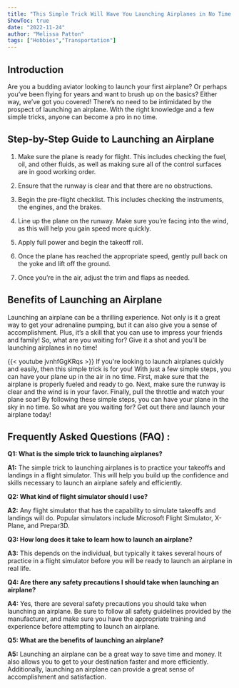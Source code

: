 ```yaml
---
title: "This Simple Trick Will Have You Launching Airplanes in No Time!"
ShowToc: true 
date: "2022-11-24"
author: "Melissa Patton" 
tags: ["Hobbies","Transportation"]
---
```

## Introduction
Are you a budding aviator looking to launch your first airplane? Or perhaps you’ve been flying for years and want to brush up on the basics? Either way, we’ve got you covered! There’s no need to be intimidated by the prospect of launching an airplane. With the right knowledge and a few simple tricks, anyone can become a pro in no time. 

## Step-by-Step Guide to Launching an Airplane

1. Make sure the plane is ready for flight. This includes checking the fuel, oil, and other fluids, as well as making sure all of the control surfaces are in good working order.

2. Ensure that the runway is clear and that there are no obstructions.

3. Begin the pre-flight checklist. This includes checking the instruments, the engines, and the brakes.

4. Line up the plane on the runway. Make sure you’re facing into the wind, as this will help you gain speed more quickly.

5. Apply full power and begin the takeoff roll.

6. Once the plane has reached the appropriate speed, gently pull back on the yoke and lift off the ground.

7. Once you’re in the air, adjust the trim and flaps as needed.

## Benefits of Launching an Airplane

Launching an airplane can be a thrilling experience. Not only is it a great way to get your adrenaline pumping, but it can also give you a sense of accomplishment. Plus, it’s a skill that you can use to impress your friends and family! So, what are you waiting for? Give it a shot and you’ll be launching airplanes in no time!

{{< youtube jvnhfGgKRqs >}} 
If you're looking to launch airplanes quickly and easily, then this simple trick is for you! With just a few simple steps, you can have your plane up in the air in no time. First, make sure that the airplane is properly fueled and ready to go. Next, make sure the runway is clear and the wind is in your favor. Finally, pull the throttle and watch your plane soar! By following these simple steps, you can have your plane in the sky in no time. So what are you waiting for? Get out there and launch your airplane today!

## Frequently Asked Questions (FAQ) :
**Q1: What is the simple trick to launching airplanes?**

**A1:** The simple trick to launching airplanes is to practice your takeoffs and landings in a flight simulator. This will help you build up the confidence and skills necessary to launch an airplane safely and efficiently. 

**Q2: What kind of flight simulator should I use?**

**A2:** Any flight simulator that has the capability to simulate takeoffs and landings will do. Popular simulators include Microsoft Flight Simulator, X-Plane, and Prepar3D. 

**Q3: How long does it take to learn how to launch an airplane?**

**A3:** This depends on the individual, but typically it takes several hours of practice in a flight simulator before you will be ready to launch an airplane in real life. 

**Q4: Are there any safety precautions I should take when launching an airplane?**

**A4:** Yes, there are several safety precautions you should take when launching an airplane. Be sure to follow all safety guidelines provided by the manufacturer, and make sure you have the appropriate training and experience before attempting to launch an airplane. 

**Q5: What are the benefits of launching an airplane?**

**A5:** Launching an airplane can be a great way to save time and money. It also allows you to get to your destination faster and more efficiently. Additionally, launching an airplane can provide a great sense of accomplishment and satisfaction.





